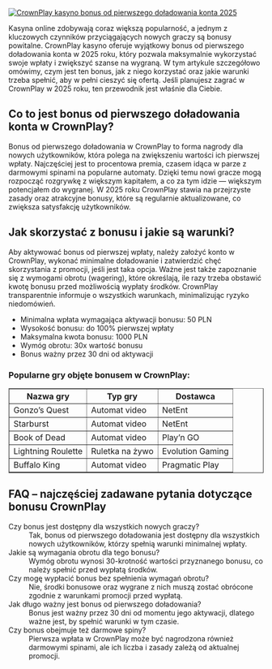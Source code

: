 [![CrownPlay kasyno bonus od pierwszego doładowania konta 2025](https://123-caf.pages.dev/gitsignup.png)](https://vrmoo.ru/Bt82HjjY)

<p>Kasyna online zdobywają coraz większą popularność, a jednym z kluczowych czynników przyciągających nowych graczy są bonusy powitalne. CrownPlay kasyno oferuje wyjątkowy bonus od pierwszego doładowania konta w 2025 roku, który pozwala maksymalnie wykorzystać swoje wpłaty i zwiększyć szanse na wygraną. W tym artykule szczegółowo omówimy, czym jest ten bonus, jak z niego korzystać oraz jakie warunki trzeba spełnić, aby w pełni cieszyć się ofertą. Jeśli planujesz zagrać w CrownPlay w 2025 roku, ten przewodnik jest właśnie dla Ciebie.</p>  <h2>Co to jest bonus od pierwszego doładowania konta w CrownPlay?</h2> <p>Bonus od pierwszego doładowania w CrownPlay to forma nagrody dla nowych użytkowników, która polega na zwiększeniu wartości ich pierwszej wpłaty. Najczęściej jest to procentowa premia, czasem idąca w parze z darmowymi spinami na popularne automaty. Dzięki temu nowi gracze mogą rozpocząć rozgrywkę z większym kapitałem, a co za tym idzie — większym potencjałem do wygranej. W 2025 roku CrownPlay stawia na przejrzyste zasady oraz atrakcyjne bonusy, które są regularnie aktualizowane, co zwiększa satysfakcję użytkowników.</p>  <h2>Jak skorzystać z bonusu i jakie są warunki?</h2> <p>Aby aktywować bonus od pierwszej wpłaty, należy założyć konto w CrownPlay, wykonać minimalne doładowanie i zatwierdzić chęć skorzystania z promocji, jeśli jest taka opcja. Ważne jest także zapoznanie się z wymogami obrotu (wagering), które określają, ile razy trzeba obstawić kwotę bonusu przed możliwością wypłaty środków. CrownPlay transparentnie informuje o wszystkich warunkach, minimalizując ryzyko niedomówień.</p>  <ul>   <li>Minimalna wpłata wymagająca aktywacji bonusu: 50 PLN</li>   <li>Wysokość bonusu: do 100% pierwszej wpłaty</li>   <li>Maksymalna kwota bonusu: 1000 PLN</li>   <li>Wymóg obrotu: 30x wartość bonusu</li>   <li>Bonus ważny przez 30 dni od aktywacji</li> </ul>  <h3>Popularne gry objęte bonusem w CrownPlay:</h3> <table border="1" cellpadding="5" cellspacing="0" style="border-collapse: collapse; width: 100%;">   <thead>     <tr>       <th>Nazwa gry</th>       <th>Typ gry</th>       <th>Dostawca</th>     </tr>   </thead>   <tbody>     <tr>       <td>Gonzo’s Quest</td>       <td>Automat video</td>       <td>NetEnt</td>     </tr>     <tr>       <td>Starburst</td>       <td>Automat video</td>       <td>NetEnt</td>     </tr>     <tr>       <td>Book of Dead</td>       <td>Automat video</td>       <td>Play’n GO</td>     </tr>     <tr>       <td>Lightning Roulette</td>       <td>Ruletka na żywo</td>       <td>Evolution Gaming</td>     </tr>     <tr>       <td>Buffalo King</td>       <td>Automat video</td>       <td>Pragmatic Play</td>     </tr>   </tbody> </table>  <h2>FAQ – najczęściej zadawane pytania dotyczące bonusu CrownPlay</h2> <dl>   <dt>Czy bonus jest dostępny dla wszystkich nowych graczy?</dt>   <dd>Tak, bonus od pierwszego doładowania jest dostępny dla wszystkich nowych użytkowników, którzy spełnią warunki minimalnej wpłaty.</dd>      <dt>Jakie są wymagania obrotu dla tego bonusu?</dt>   <dd>Wymóg obrotu wynosi 30-krotność wartości przyznanego bonusu, co należy spełnić przed wypłatą środków.</dd>      <dt>Czy mogę wypłacić bonus bez spełnienia wymagań obrotu?</dt>   <dd>Nie, środki bonusowe oraz wygrane z nich muszą zostać obrócone zgodnie z warunkami promocji przed wypłatą.</dd>      <dt>Jak długo ważny jest bonus od pierwszego doładowania?</dt>   <dd>Bonus jest ważny przez 30 dni od momentu jego aktywacji, dlatego ważne jest, by spełnić warunki w tym czasie.</dd>      <dt>Czy bonus obejmuje też darmowe spiny?</dt>   <dd>Pierwsza wpłata w CrownPlay może być nagrodzona również darmowymi spinami, ale ich liczba i zasady zależą od aktualnej promocji.</dd> </dl>